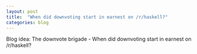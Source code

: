 ```yaml
---
layout: post
title:  "When did downvoting start in earnest on /r/haskell?"
categories: blog
---
```


Blog idea: The downvote brigade - When did downvoting start in earnest on /r/haskell?
